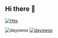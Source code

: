 ## Hi there 👋
[![Hits](https://hits.seeyoufarm.com/api/count/incr/badge.svg?url=https%3A%2F%2Fgithub.com%2Fdayowoo&count_bg=%23FF8A8A&title_bg=%23524F4F&icon=&icon_color=%23FFDBDB&title=hits&edge_flat=false)](https://hits.seeyoufarm.com)



![dayowoo](https://github-readme-stats.vercel.app/api?username=dayowoo&show_icons=true&theme=radical)
[![dayowoo](https://github-readme-stats.vercel.app/api/top-langs/?username=dayowoo&show_icons=true&hide_border=true&title_color=004386&icon_color=004386&layout=compact)](https://github.com/dayowoo)
